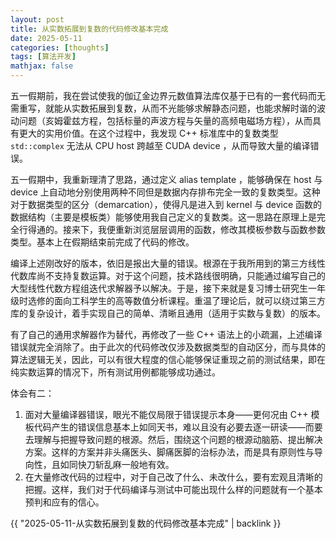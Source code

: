```yaml
---
layout: post
title: 从实数拓展到复数的代码修改基本完成
date: 2025-05-11
categories: [thoughts]
tags: [算法开发]
mathjax: false
---
```


五一假期前，我在尝试使我的伽辽金边界元数值算法库仅基于已有的一套代码而无需重写，就能从实数拓展到复数，从而不光能够求解静态问题，也能求解时谐的波动问题（亥姆霍兹方程，包括标量的声波方程与矢量的高频电磁场方程），从而具有更大的实用价值。在这个过程中，我发现 C++ 标准库中的复数类型 `std::complex` 无法从 CPU host 跨越至 CUDA device ，从而导致大量的编译错误。

五一假期中，我重新理清了思路，通过定义 alias template ，能够确保在 host 与 device 上自动地分别使用两种不同但是数据内存排布完全一致的复数类型。这种对于数据类型的区分（demarcation），使得凡是进入到 kernel 与 device 函数的数据结构（主要是模板类）能够使用我自己定义的复数类。这一思路在原理上是完全行得通的。接来下，我便重新浏览层层调用的函数，修改其模板参数与函数参数类型。基本上在假期结束前完成了代码的修改。

编译上述刚改好的版本，依旧是报出大量的错误。根源在于我所用到的第三方线性代数库尚不支持复数运算。对于这个问题，技术路线很明确，只能通过编写自己的大型线性代数方程组迭代求解器予以解决。于是，接下来就是复习博士研究生一年级时选修的面向工科学生的高等数值分析课程。重温了理论后，就可以绕过第三方库的复杂设计，着手实现自己的简单、清晰且通用（适用于实数与复数）的版本。

有了自己的通用求解器作为替代，再修改了一些 C++ 语法上的小疏漏，上述编译错误就完全消除了。由于此次的代码修改仅涉及数据类型的自动区分，而与具体的算法逻辑无关，因此，可以有很大程度的信心能够保证重现之前的测试结果，即在纯实数运算的情况下，所有测试用例都能够成功通过。

体会有二：

1.  面对大量编译器错误，眼光不能仅局限于错误提示本身——更何况由 C++ 模板代码产生的错误信息基本上如同天书，难以且没有必要去逐一研读——而要去理解与把握导致问题的根源。然后，围绕这个问题的根源动脑筋、提出解决方案。这样的方案并非头痛医头、脚痛医脚的治标办法，而是具有原则性与导向性，且如同快刀斩乱麻一般地有效。
2.  在大量修改代码的过程中，对于自己改了什么、未改什么，要有宏观且清晰的把握。这样，我们对于代码编译与测试中可能出现什么样的问题就有一个基本预判和应有的信心。

{{ "2025-05-11-从实数拓展到复数的代码修改基本完成" | backlink }}
